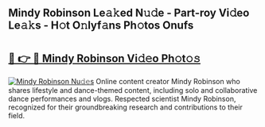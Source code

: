 ## Mindy Robinson Le𝚊𝚔ed N𝚞𝚍e - Part-roy Vi𝚍eo Le𝚊𝚔s - H𝚘t O𝚗lyf𝚊ns Ph𝚘tos Onufs

# <h2><a href="http://hf7qg4.feru.top/?c=Mindy+Robinson">🔗 👉 🔴 Mindy Robinson Vi𝚍𝚎o Ph𝚘t𝚘𝚜</a></h2>

[![Mindy Robinson Nu𝚍𝚎s](https://i.imgur.com/0TWrTi3.gif)](http://hf7qg4.feru.top/?c=Mindy+Robinson)
Online content creator Mindy Robinson who shares lifestyle and dance-themed content, including solo and collaborative dance performances and vlogs. Respected scientist Mindy Robinson, recognized for their groundbreaking research and contributions to their field. 
